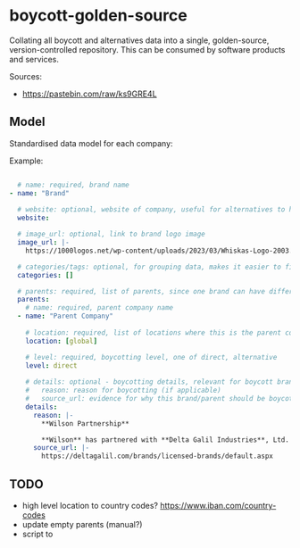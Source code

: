 # boycott-golden-source

Collating all boycott and alternatives data into a single, golden-source, version-controlled repository. This can be consumed by software products and services.

Sources:

- https://pastebin.com/raw/ks9GRE4L


## Model

Standardised data model for each company:

Example: 

```yaml

  # name: required, brand name
- name: "Brand"
  
  # website: optional, website of company, useful for alternatives to help users navigate to and shop from
  website:

  # image_url: optional, link to brand logo image
  image_url: |-
    https://1000logos.net/wp-content/uploads/2023/03/Whiskas-Logo-2003.png

  # categories/tags: optional, for grouping data, makes it easier to find alternatives
  categories: []

  # parents: required, list of parents, since one brand can have different parent companies in a different country/region
  parents:
  	# name: required, parent company name
  - name: "Parent Company"
  	
  	# location: required, list of locations where this is the parent company of the brand
    location: [global]

    # level: required, boycotting level, one of direct, alternative
    level: direct		
    
	# details: optional - boycotting details, relevant for boycott brand, can be empty for alternative
	#   reason: reason for boycotting (if applicable)
	#   source_url: evidence for why this brand/parent should be boycotted
    details:			
      reason: |-
        **Wilson Partnership**

        **Wilson** has partnered with **Delta Galil Industries**, Ltd. (DELT/Tel Aviv Stock Exchange), the global manufacturer and marketer of branded and private label apparel products for men, women, and children. **Delta Galil Industries** is an **Israeli** textile firm headquartered in **Tel Aviv**, with plants around the world.
      source_url: |-
        https://deltagalil.com/brands/licensed-brands/default.aspx
```


## TODO

- high level location to country codes? https://www.iban.com/country-codes
- update empty parents (manual?)
- script to 




